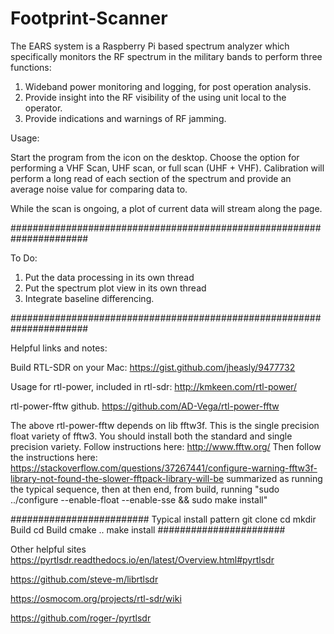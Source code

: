 # Footprint-Scanner
The EARS system is a Raspberry Pi based spectrum analyzer which specifically monitors the RF spectrum in the military bands to perform three functions:

1. Wideband power monitoring and logging, for post operation analysis.
2. Provide insight into the RF visibility of the using unit local to the operator.
3. Provide indications and warnings of RF jamming.

Usage:

Start the program from the icon on the desktop. Choose the option for performing a VHF Scan, UHF scan, or full scan (UHF + VHF). Calibration will perform a long read of each section of the spectrum and provide an average noise value for comparing data to.

While the scan is ongoing, a plot of current data will stream along the page.



######################################################################

To Do:

1. Put the data processing in its own thread
2. Put the spectrum plot view in its own thread
3. Integrate baseline differencing.

######################################################################

Helpful links and notes:

Build RTL-SDR on your Mac: https://gist.github.com/jheasly/9477732

Usage for rtl-power, included in rtl-sdr:
http://kmkeen.com/rtl-power/

rtl-power-fftw github.
https://github.com/AD-Vega/rtl-power-fftw

The above rtl-power-fftw depends on lib fftw3f. This is the single precision float variety of fftw3. You should install both the standard and single precision variety. Follow instructions here: http://www.fftw.org/
Then follow the instructions here: https://stackoverflow.com/questions/37267441/configure-warning-fftw3f-library-not-found-the-slower-fftpack-library-will-be
summarized as running the typical sequence, then at then end, from build, running "sudo ../configure --enable-float --enable-sse && sudo make install"

#########################
Typical install pattern
git clone <repo>
cd <repo>
mkdir Build
cd Build
cmake ..
make install
#######################

Other helpful sites
https://pyrtlsdr.readthedocs.io/en/latest/Overview.html#pyrtlsdr

https://github.com/steve-m/librtlsdr

https://osmocom.org/projects/rtl-sdr/wiki

https://github.com/roger-/pyrtlsdr
